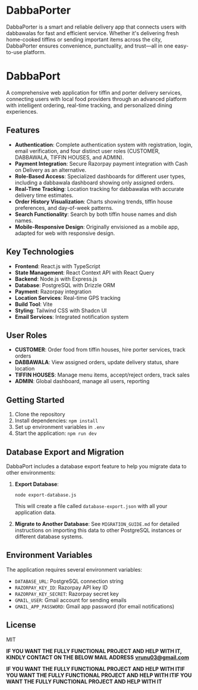 # DabbaPorter
DabbaPorter is a smart and reliable delivery app that connects users with dabbawalas for fast and efficient service. Whether it's delivering fresh home-cooked tiffins or sending important items across the city, DabbaPorter ensures convenience, punctuality, and trust—all in one easy-to-use platform.

# DabbaPort

A comprehensive web application for tiffin and porter delivery services, connecting users with local food providers through an advanced platform with intelligent ordering, real-time tracking, and personalized dining experiences.

## Features

- **Authentication**: Complete authentication system with registration, login, email verification, and four distinct user roles (CUSTOMER, DABBAWALA, TIFFIN HOUSES, and ADMIN).
- **Payment Integration**: Secure Razorpay payment integration with Cash on Delivery as an alternative.
- **Role-Based Access**: Specialized dashboards for different user types, including a dabbawala dashboard showing only assigned orders.
- **Real-Time Tracking**: Location tracking for dabbawalas with accurate delivery time estimates.
- **Order History Visualization**: Charts showing trends, tiffin house preferences, and day-of-week patterns.
- **Search Functionality**: Search by both tiffin house names and dish names.
- **Mobile-Responsive Design**: Originally envisioned as a mobile app, adapted for web with responsive design.

## Key Technologies

- **Frontend**: React.js with TypeScript
- **State Management**: React Context API with React Query
- **Backend**: Node.js with Express.js
- **Database**: PostgreSQL with Drizzle ORM
- **Payment**: Razorpay integration
- **Location Services**: Real-time GPS tracking
- **Build Tool**: Vite
- **Styling**: Tailwind CSS with Shadcn UI
- **Email Services**: Integrated notification system

## User Roles

- **CUSTOMER**: Order food from tiffin houses, hire porter services, track orders
- **DABBAWALA**: View assigned orders, update delivery status, share location
- **TIFFIN HOUSES**: Manage menu items, accept/reject orders, track sales
- **ADMIN**: Global dashboard, manage all users, reporting

## Getting Started

1. Clone the repository
2. Install dependencies: `npm install`
3. Set up environment variables in `.env`
4. Start the application: `npm run dev`

## Database Export and Migration

DabbaPort includes a database export feature to help you migrate data to other environments:

1. **Export Database**:
   ```
   node export-database.js
   ```
   This will create a file called `database-export.json` with all your application data.

2. **Migrate to Another Database**:
   See `MIGRATION_GUIDE.md` for detailed instructions on importing this data to other PostgreSQL instances or different database systems.

## Environment Variables

The application requires several environment variables:

- `DATABASE_URL`: PostgreSQL connection string
- `RAZORPAY_KEY_ID`: Razorpay API key ID
- `RAZORPAY_KEY_SECRET`: Razorpay secret key
- `GMAIL_USER`: Gmail account for sending emails
- `GMAIL_APP_PASSWORD`: Gmail app password (for email notifications)

## License

MIT


**IF YOU WANT THE FULLY FUNCTIONAL PROJECT AND HELP WITH IT, KINDLY CONTACT ON THE BELOW MAIL ADDRESS**
**vrunu03@gmail.com**


**IF YOU WANT THE FULLY FUNCTIONAL PROJECT AND HELP WITH IT****IF YOU WANT THE FULLY FUNCTIONAL PROJECT AND HELP WITH IT****IF YOU WANT THE FULLY FUNCTIONAL PROJECT AND HELP WITH IT**
